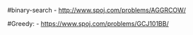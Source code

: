 #binary-search
	- http://www.spoj.com/problems/AGGRCOW/

#Greedy:
	- https://www.spoj.com/problems/GCJ101BB/
